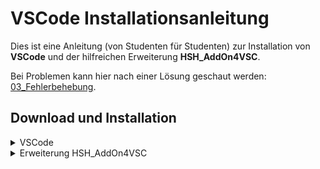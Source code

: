 <!--Start Anleitung-->
# VSCode Installationsanleitung

Dies ist eine Anleitung (von Studenten für Studenten) zur Installation von <b>VSCode</b> und der hilfreichen Erweiterung <b>HSH_AddOn4VSC</b>.<br />

Bei Problemen kann hier nach einer Lösung geschaut werden: [03_Fehlerbehebung](https://github.com/hshf1/VorlesungC/blob/main/VSCode/03_Fehlerbehebung.md).<br />

<!--Start Download und Installation-->
## Download und Installation
<!--Start VSCode-->
<details>
<summary>VSCode</summary>
<br />
🛑 Ist VSCode bereits installiert (wie es z.B. auf den Rechnern der HsH ist), so kann der Download von VSCode übersprungen und die Erweiterung, wie folgend beschrieben, installiert werden.<br />
<br />
Die neueste Version von VSCode kann hier runtergeladen und installiert werden:
  
[https://code.visualstudio.com](https://code.visualstudio.com).<br />
<br />
Nach der Installation ist VSCode zu öffnen. Es erscheint die folgende Benutzeroberfläche (Stand: 21.09.2023):<br />
</details>
<!--Ende VSCode-->
<!--Start Erweiterung HSH_AddOn4VSC-->
<details>
<summary>Erweiterung HSH_AddOn4VSC</summary>
<br />
Auf der linken Seite kann auf den Marktplatz zugegriffen werden (s. nachfolgendes Bild).<br />
<img width="426" alt="Screenshot 2023-09-21 at 15 25 10" src="https://github.com/hshf1/VSCode/assets/100713757/45216f6b-136a-4485-8178-749eef98535f"><br />
<br />
Dort können Erweiterungen für VSCode installiert werden. Mit der Suche nach <b>HSH_AddOn4VSC</b> taucht die folgende Erweiterung auf (Stand: 21.09.2023):<br />
<img width="426" alt="Screenshot 2023-09-21 at 15 26 40" src="https://github.com/hshf1/VSCode/assets/100713757/6cb07cd6-630f-4503-8bd9-b0ff941128a8"><br />
<br />
Mit einem Klick auf Installieren wird die Erweiterung heruntergeladen und installiert. Sobald die Installation abgeschlossen ist, führt VSCode die Erweiterung sofort aus. Ab da werden alle weiteren benötigten Erweiterungen und zusetzende Einstellungen von der Erweiterung automatisch ausgeführt. Dies kann bei der ersten Installation etwas dauern und es kann je nach System ein externes Terminal (CMD) öffnen, wo noch benötigte Ressourcen installiert werden.<br />
<br />
ℹ️ Die Erweiterung kann Installationen ausführen, die Admin-Rechte benötigt (außer an den Rechnern der HsH).<br />
<br />
Hat die installierte Erweiterung die Initialisierung abgeschlossen, so wird ein Ordner auf dem Rechner unter <b>Dokumente</b> und in diesem Ordner eine erste Datei erstellt (je nach ausgewählter Programmiersprache ändert sich der Ordner und / oder die Datei, dazu mehr unter 
  
[<b>Erste_Schritte</b>](https://github.com/hshf1/VSCode/blob/main/02_Erste_Schritte.md)). Dieser Ordner wird auch direkt in VSCode geöffnet. Außerdem sollte auf der linken Seite ein Logo mit der Aufschrift HsH erscheinen (s. nachfolgendes Bild).<br />
<img width="426" alt="Screenshot 2023-09-21 at 15 28 55" src="https://github.com/hshf1/VSCode/assets/100713757/cbd1aff0-d555-41a9-a35a-72f83f697122"><br />
</details>
<!--Ende Erweiterung HSH_AddOn4VSC-->
<!--Ende Download und Installation-->
<!--Ende Anleitung-->
